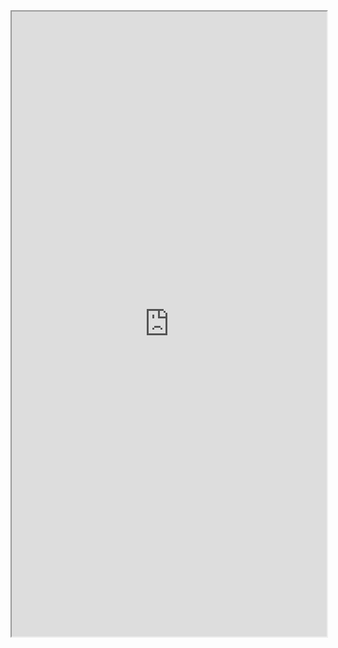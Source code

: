 <iframe 
src="https://coda.io/embed/jD38E5fJk_/#Full-Active-Inference-Ontology_tuuOJ_Ew/<% tp.system.clipboard() %>&view=full&viewMode=embedplay&hideSections=true" 
width=900 
height=1000 
style="max-width: 100%;" 
allow="fullscreen">
</iframe>
